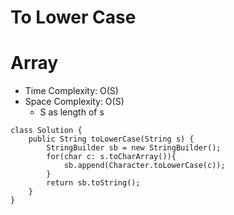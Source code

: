 # To Lower Case

# Array

- Time Complexity: O(S)
- Space Complexity: O(S)
  - S as length of s

```
class Solution {
    public String toLowerCase(String s) {
        StringBuilder sb = new StringBuilder();
        for(char c: s.toCharArray()){
            sb.append(Character.toLowerCase(c));
        }
        return sb.toString();
    }
}
```
